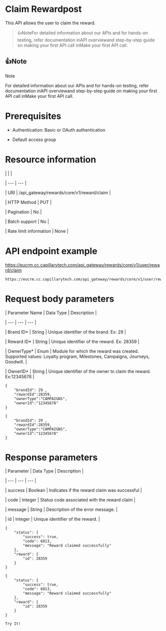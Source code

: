 # Claim Rewardpost

This API allows the user to claim the reward.

> 👍NoteFor detailed information about our APIs and for hands-on testing, refer documentation inAPI overviewand  step-by-step guide on making your first API call inMake your first API call.

## 👍Note

Note

For detailed information about our APIs and for hands-on testing, refer documentation inAPI overviewand  step-by-step guide on making your first API call inMake your first API call.

# Prerequisites

- Authentication: Basic or OAuth authentication

- Default access group

# Resource information

|  |  |

| --- | --- |

| URI | /api_gateway/rewards/core/v1/reward/claim |

| HTTP Method | PUT |

| Pagination | No |

| Batch support | No |

| Rate limit information | None |



# API endpoint example

https://eucrm.cc.capillarytech.com/api_gateway/rewards/core/v1/user/reward/claim

```
https://eucrm.cc.capillarytech.com/api_gateway/rewards/core/v1/user/reward/claim
```

# Request body parameters

| Parameter Name | Data Type | Description |

| --- | --- | --- |

| Brand ID* | String | Unique identifier of the brand. Ex: 29 |

| Reward ID* | String | Unique identifier of the reward. Ex: 28359 |

| OwnerType* | Enum | Module for which the reward was created. Supported values: Loyalty program, Milestones, Campaigns, Journeys, Goodwill. |

| OwnerID* | String | Unique identifier of the owner to claim the reward. Ex:12345678 |



```
{
    "brandId": 29 ,
    "rewardId":28359,
    "ownerType":"CAMPAIGNS",
    "ownerId":"12345678"
}
```

```
{
    "brandId": 29 ,
    "rewardId":28359,
    "ownerType":"CAMPAIGNS",
    "ownerId":"12345678"
}
```

# Response parameters

| Parameter | Data Type | Description |

| --- | --- | --- |

| success | Boolean | Indicates if the reward claim was successful |

| code | Integer | Status code associated with the reward claim |

| message | String | Description of the error message. |

| id | Integer | Unique identifier of the reward. |



```
{
    "status": {
        "success": true,
        "code": 6013,
        "message": "Reward claimed successfully"
    },
    "reward": {
        "id": 28359
    }
}
```

```
{
    "status": {
        "success": true,
        "code": 6013,
        "message": "Reward claimed successfully"
    },
    "reward": {
        "id": 28359
    }
}
```

`Try It!`